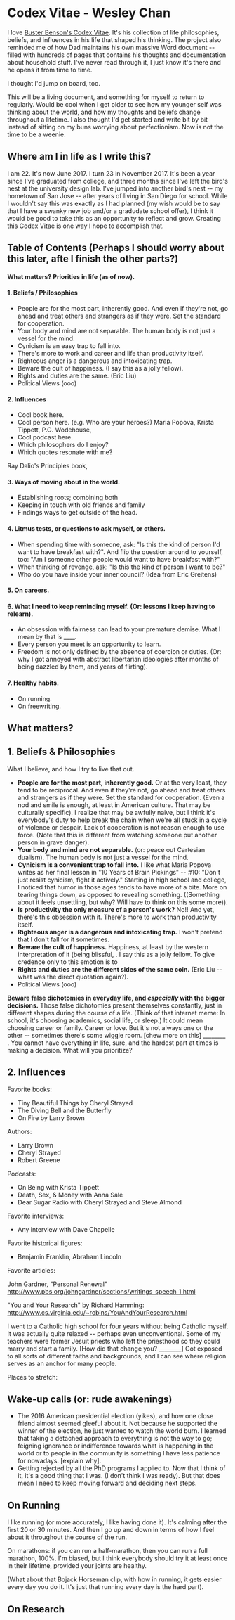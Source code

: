 # Codex Vitae - Wesley Chan

I love [Buster Benson's Codex Vitae](https://github.com/busterbenson/public/blob/master/Codex.md). It's his collection of life philosophies, beliefs, and influences in his life that shaped his thinking. The project also reminded me of how Dad maintains his own massive Word document -- filled with hundreds of pages that contains his thoughts and documentation about household stuff. I've never read through it, I just know it's there and he opens it from time to time.

I thought I'd jump on board, too.

This will be a living document, and something for myself to return to regularly. Would be cool when I get older to see how my younger self was thinking about the world, and how my thoughts and beliefs change throughout a lifetime. I also thought I'd get started and write bit by bit instead of sitting on my buns worrying about perfectionism. Now is not the time to be a weenie.

## Where am I in life as I write this? 

I am 22. It's now June 2017. I turn 23 in November 2017. It's been a year since I've graduated from college, and three months since I've left the bird's nest at the university design lab. I've jumped into another bird's nest -- my hometown of San Jose -- after years of living in San Diego for school. While I wouldn't say this was exactly as I had planned (my wish would be to say that I have a swanky new job and/or a gradudate school offer), I think it would be good to take this as an opportunity to reflect and grow. Creating this Codex Vitae is one way I hope to accomplish that.

## Table of Contents (Perhaps I should worry about this later, afte I finish the other parts?)

#### What matters? Priorities in life (as of now).

#### 1. Beliefs / Philosophies

- People are for the most part, inherently good. And even if they're not, go ahead and treat others and strangers as if they were. Set the standard for cooperation.
- Your body and mind are not separable. The human body is not just a vessel for the mind. 
- Cynicism is an easy trap to fall into.
- There's more to work and career and life than productivity itself.
- Righteous anger is a dangerous and intoxicating trap.
- Beware the cult of happiness. (I say this as a jolly fellow). 
- Rights and duties are the same. (Eric Liu)
- Political Views (ooo)


#### 2. Influences

- Cool book here.
- Cool person here. (e.g. Who are your heroes?) Maria Popova, Krista Tippett, P.G. Wodehouse, 
- Cool podcast here.
- Which philosophers do I enjoy?
- Which quotes resonate with me?

Ray Dalio's Principles book, 

#### 3. Ways of moving about in the world.

- Establishing roots; combining both 
- Keeping in touch with old friends and family
- Findings ways to get outside of the head.

#### 4. Litmus tests, or questions to ask myself, or others.

- When spending time with someone, ask: "Is this the kind of person I'd want to have breakfast with?". And flip the question around to yourself, too: "Am I someone other people would want to have breakfast with?"
- When thinking of revenge, ask: "Is this the kind of person I want to be?"
- Who do you have inside your inner council? (Idea from Eric Greitens)

#### 5. On careers.


#### 6. What I need to keep reminding myself. (Or: lessons I keep having to relearn). 

- An obsession with fairness can lead to your premature demise. What I mean by that is ____.
- Every person you meet is an opportunity to learn.
- Freedom is not only defined by the absence of coercion or duties. (Or: why I got annoyed with abstract libertarian ideologies after months of being dazzled by them, and years of flirting).

#### 7. Healthy habits.

- On running.
- On freewriting.

## What matters?


## 1. Beliefs & Philosophies 

What I believe, and how I try to live that out.

- **People are for the most part, inherently good.** Or at the very least, they tend to be reciprocal. And even if they're not, go ahead and treat others and strangers as if they were. Set the standard for cooperation. (Even a nod and smile is enough, at least in American culture. That may be culturally specific). I realize that may be awfully naive, but I think it's everybody's duty to help break the chain when we're all stuck in a cycle of violence or despair. Lack of cooperation is not reason enough to use force. (Note that this is different from watching someone put another person in grave danger).
- **Your body and mind are not separable.** (or: peace out Cartesian dualism). The human body is not just a vessel for the mind. 
- **Cynicism is a convenient trap to fall into.** I like what Maria Popova writes as her final lesson in "10 Years of Brain Pickings" -- #10: "Don't just resist cynicism, fight it actively." Starting in high school and college, I noticed that humor in those ages tends to have more of a bite. More on tearing things down, as opposed to revealing something. ((Something about it feels unsettling, but why? Will have to think on this some more)). 
- **Is productivity the only measure of a person's work?** No!! And yet, there's this obsession with it. There's more to work than productivity itself.
- **Righteous anger is a dangerous and intoxicating trap.** I won't pretend that I don't fall for it sometimes.
- **Beware the cult of happiness.** Happiness, at least by the western interpretation of it (being blissful, . I say this as a jolly fellow. To give credence only to this emotion is to  
- **Rights and duties are the different sides of the same coin.** (Eric Liu -- what was the direct quotation again?). 
- Political Views (ooo)

**Beware false dichotomies in everyday life, and *especially* with the bigger decisions.** Those false dichotomies present themselves constantly, just in different shapes during the course of a life. (Think of that internet meme: In school, it's choosing academics, social life, or sleep.) It could mean choosing career or family. Career or love. But it's not always one or the other -- sometimes there's some wiggle room. [chew more on this] ________ . You cannot have everything in life, sure, and the hardest part at times is making a decision. What will you prioritize?

## 2. Influences

Favorite books:
- Tiny Beautiful Things by Cheryl Strayed
- The Diving Bell and the Butterfly
- On Fire by Larry Brown

Authors: 
- Larry Brown
- Cheryl Strayed
- Robert Greene

Podcasts:
- On Being with Krista Tippett
- Death, Sex, & Money with Anna Sale
- Dear Sugar Radio with Cheryl Strayed and Steve Almond

Favorite interviews:
- Any interview with Dave Chapelle

Favorite historical figures:
- Benjamin Franklin, Abraham Lincoln

Favorite articles:

John Gardner, "Personal Renewal" http://www.pbs.org/johngardner/sections/writings_speech_1.html

"You and Your Research" by Richard Hamming: http://www.cs.virginia.edu/~robins/YouAndYourResearch.html

I went to a Catholic high school for four years without being Catholic myself. It was actually quite relaxed -- perhaps even unconventional. Some of my teachers were former Jesuit priests who left the priesthood so they could marry and start a family. [How did that change you? ________] Got exposed to all sorts of different faiths and backgrounds, and I can see where religion serves as an anchor for many people.

Places to stretch:

## Wake-up calls (or: rude awakenings)
- The 2016 American presidential election (yikes), and how one close friend almost seemed gleeful about it. Not because he supported the winner of the election, he just wanted to watch the world burn. I learned that taking a detached approach to everything is not the way to go; feigning ignorance or indifference towards what is happening in the world or to people in the community is something I have less patience for nowadays. [explain why]. 
- Getting rejected by all the PhD programs I applied to. Now that I think of it, it's a good thing that I was. (I don't think I was ready). But that does mean I need to keep moving forward and deciding next steps.

## On Running

I like running (or more accurately, I like having done it). It's calming after the first 20 or 30 minutes. And then I go up and down in terms of how I feel about it throughout the course of the run. 

On marathons: if you can run a half-marathon, then you can run a full marathon, 100%. I'm biased, but I think everybody should try it at least once in their lifetime, provided your joints are healthy. 

(What about that Bojack Horseman clip, with how in running, it gets easier every day you do it. It's just that running every day is the hard part). 

## On Research


